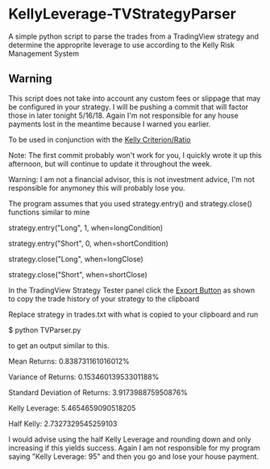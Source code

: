# KellyLeverage-TVStrategyParser
A simple python script to parse the trades from a TradingView strategy and determine the approprite leverage to use according to the Kelly Risk Management System

## Warning
This script does not take into account any custom fees or slippage that may be configured in your strategy. I will be pushing a commit that will factor those in later tonight 5/16/18. Again I'm not responsible for any house payments lost in the meantime because I warned you earlier.

To be used in conjunction with the [Kelly Criterion/Ratio](https://www.tradingview.com/script/bnpAXRtm-Kelly-Ratio/)

Note: The first commit probably won't work for you, I quickly wrote it up this afternoon, but will continue to update it throughout the week.

Warning: I am not a financial advisor, this is not investment advice, I'm not responsible for anymoney this will probably lose you.

The program assumes that you used strategy.entry() and strategy.close() functions similar to mine


strategy.entry("Long", 1, when=longCondition)

strategy.entry("Short", 0,  when=shortCondition)

strategy.close("Long", when=longClose)

strategy.close("Short", when=shortClose)


In the TradingView Strategy Tester panel click the [Export Button](https://i.imgur.com/m6oyxDH.png) as shown to copy the trade history of your strategy to the clipboard



Replace strategy in trades.txt with what is copied to your clipboard and run

$ python TVParser.py

to get an output similar to this.


Mean Returns: 0.838731161016012%

Variance of Returns: 0.15346013953301188%

Standard Deviation of Returns: 3.917398875950876%



Kelly Leverage: 5.4654659090518205

Half Kelly: 2.7327329545259103


I would advise using the half Kelly Leverage and rounding down and only increasing if this yields success. Again I am not responsible for my program saying "Kelly Leverage: 95" and then you go and lose your house payment.
